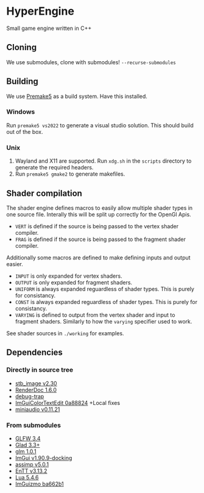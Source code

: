 # HyperEngine
Small game engine written in C++

## Cloning
We use submodules, clone with submodules! `--recurse-submodules`

## Building
We use [Premake5](https://premake.github.io/) as a build system. Have this installed.

### Windows
Run `premake5 vs2022` to generate a visual studio solution. This should build out of the box.

### Unix
1. Wayland and X11 are supported. Run `xdg.sh` in the `scripts` directory to generate the required headers.
1. Run `premake5 gmake2` to generate makefiles.

## Shader compilation
The shader engine defines macros to easily allow multiple shader types in one source file. Interally this will be split up correctly for the OpenGl Apis.

* `VERT` is defined if the source is being passed to the vertex shader compiler.
* `FRAG` is defined if the source is being passed to the fragment shader compiler.

Additionally some macros are defined to make defining inputs and output easier.

* `INPUT` is only expanded for vertex shaders.
* `OUTPUT` is only expanded for fragment shaders.
* `UNIFORM` is always expanded reguardless of shader types. This is purely for consistancy.
* `CONST` is always expanded reguardless of shader types. This is purely for consistancy.
* `VARYING` is defined to output from the vertex shader and input to fragment shaders. Similarly to how the `varying` specifier used to work.

See shader sources in `./working` for examples.

## Dependencies
### Directly in source tree
* [stb_image v2.30](https://github.com/nothings/stb/blob/f7f20f39fe4f206c6f19e26ebfef7b261ee59ee4/stb_image.h)
* [RenderDoc 1.6.0](https://renderdoc.org/docs/in_application_api.html)
* [debug-trap](https://github.com/nemequ/portable-snippets/blob/84abba93ff3d52c87e08ba81de1cc6615a42b72e/debug-trap/debug-trap.h)
* [ImGuiColorTextEdit 0a88824](https://github.com/BalazsJako/ImGuiColorTextEdit/tree/0a88824f7de8d0bd11d8419066caa7d3469395c4) +Local fixes
* [miniaudio v0.11.21](https://github.com/mackron/miniaudio/tree/4a5b74bef029b3592c54b6048650ee5f972c1a48)
### From submodules
* [GLFW 3.4](https://github.com/glfw/glfw/tree/3.4)
* [Glad 3.3+](https://gen.glad.sh/#generator=c&api=gl%3D3.3&profile=gl%3Dcore%2Cgles1%3Dcommon&extensions=GL_ARB_direct_state_access%2CGL_ARB_texture_storage%2CGL_KHR_debug)
* [glm 1.0.1](https://github.com/g-truc/glm/tree/1.0.1)
* [ImGui v1.90.9-docking](https://github.com/ocornut/imgui/tree/v1.90.9-docking)
* [assimp v5.0.1](https://github.com/assimp/assimp/tree/v5.0.1)
* [EnTT v3.13.2](https://github.com/skypjack/entt/tree/v3.13.2)
* [Lua 5.4.6](https://github.com/anthofoxo/lua/tree/5.4.6)
* [ImGuizmo ba662b1](https://github.com/CedricGuillemet/ImGuizmo/tree/ba662b119d64f9ab700bb2cd7b2781f9044f5565)
